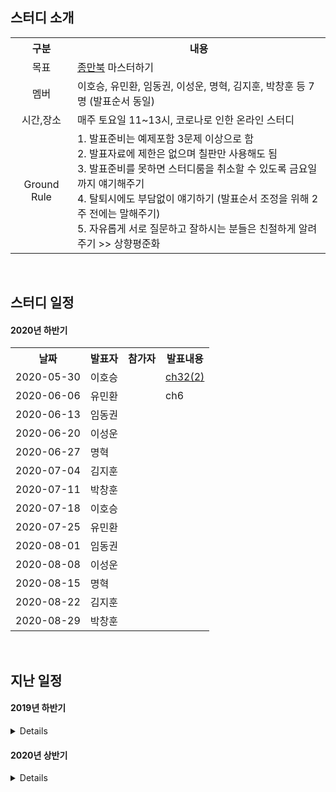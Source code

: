 ## 스터디 소개
<table>
  <tr><th>구분</th><th>내용</th></tr>
  <tr><td align="center">목표</td><td><a href="https://book.naver.com/bookdb/book_detail.nhn?bid=7058764">종만북</a> 마스터하기</td></tr>
  <tr><td align="center">멤버</td><td>이호승, 유민환, 임동권, 이성운, 명혁, 김지훈, 박창훈 등 7명 (발표순서 동일) </td></tr>
  <tr><td align="center">시간,장소</td><td>매주 토요일 11~13시, 코로나로 인한 온라인 스터디</td></tr>
  <tr>
    <td align="center">Ground Rule</td>
    <td>
      1. 발표준비는 예제포함 3문제 이상으로 함<br>
      2. 발표자료에 제한은 없으며 칠판만 사용해도 됨<br>
      3. 발표준비를 못하면 스터디룸을 취소할 수 있도록 금요일까지 얘기해주기<br>
      4. 탈퇴시에도 부담없이 얘기하기 (발표순서 조정을 위해 2주 전에는 말해주기)<br>
      5. 자유롭게 서로 질문하고 잘하시는 분들은 친절하게 알려주기 >> 상향평준화<br>
    </td>
  </tr>
</table>

&nbsp;  

## 스터디 일정

#### 2020년 하반기
<table>
  <tr><th>날짜</th><th>발표자</th><th>참가자</th><th>발표내용</th></tr>
  <tr><td>2020-05-30</td><td>이호승</td><td></td><td><a href="2020_1st/ch32/ch32(2).md"</a>ch32(2)</td>
  <tr><td>2020-06-06</td><td>유민환</td><td></td><td>ch6</td>
  <tr><td>2020-06-13</td><td>임동권</td><td> </td><td> </td>
  <tr><td>2020-06-20</td><td>이성운</td><td> </td><td> </td>
  <tr><td>2020-06-27</td><td>명혁  </td><td> </td><td> </td>
  <tr><td>2020-07-04</td><td>김지훈</td><td> </td><td> </td>
  <tr><td>2020-07-11</td><td>박창훈</td><td> </td><td>	</td>
  <tr><td>2020-07-18</td><td>이호승</td><td> </td><td> </td>
  <tr><td>2020-07-25</td><td>유민환</td><td> </td><td> </td>
  <tr><td>2020-08-01</td><td>임동권</td><td> </td><td> </td>
  <tr><td>2020-08-08</td><td>이성운</td><td> </td><td>	</td>
  <tr><td>2020-08-15</td><td>명혁  </td><td> </td><td>	</td>
  <tr><td>2020-08-22</td><td>김지훈</td><td> </td><td>	</td>
  <tr><td>2020-08-29</td><td>박창훈</td><td> </td><td>	</td>
</table>

&nbsp;  

## 지난 일정

#### 2019년 하반기
<details>
<table>
  <tr><th>날짜</th><th>발표자</th><th>참가자</th><th>발표내용</th></tr>
  <tr><td>2019-08-31</td><td>명혁  </td><td>이재하,임동권,정신훈,정지완</td><td><a href="2019_2nd/ch01-03/ch01-03.md">ch1~ch3</a>, <a href="2019_2nd/ch04/ch04.md">ch4</a></td>
  <tr><td>2019-09-14</td><td>명혁  </td><td>임동권,김진태     </td><td><a href="2019_2nd/ch06/ch06.md">ch6</a></td>
  <tr><td>2019-09-21</td><td>김진태</td><td>임동권,명혁       </td><td><a href="2019_2nd/ch07/ch07.md">ch7</a></td>
  <tr><td>2019-10-05</td><td>이재하</td><td>임동권,명혁,김진태 </td><td><a href="2019_2nd/ch08/ch08(1).md">ch8(1)</a></td>
  <tr><td>2019-10-12</td><td>임동권</td><td>이재하,명혁,김진태,김지훈,오지원,이호승,허민경 </td><td><a href="2019_2nd/ch08/ch08(2).md">ch8(2)</a></td>
  <tr><td>2019-10-19</td><td>명혁  </td><td>임동권,이재하,김진태,오지원,허민경  </td><td><a href="2019_2nd/ch08/ch08(3).md">ch8(3)</a></td>
  <tr><td>2019-10-26</td><td>김진태</td><td>이재하,임동권,김지훈,오지원,이호승,허민경 </td><td><a href="2019_2nd/ch08/ch08(4).md">ch8(4)</a> </td>
  <tr><td>2019-11-02</td><td>이호승</td><td>오지원,임동권,이재하</td><td><a href="2019_2nd/ch10/ch10(1).md">ch10(1)</a></td>
  <tr><td>2019-11-09</td><td>오지원</td><td>김진태,이호승,임동권</td><td><a href="2019_2nd/ch16/ch16.md">ch16</a></td>
  <tr><td>2019-11-16</td><td>김지훈</td><td>명혁,김진태,임동권</td><td><a href="2019_2nd/ch17/ch17.md">ch17</a></td>
  <tr><td>2019-11-23</td><td>이재하</td><td>임동권,명혁,김진태,오지원,김지훈</td><td><a href="2019_2nd/ch18/ch18.md">ch18</a></td>
  <tr><td>2019-11-30</td><td>임동권</td><td>명혁,김진태,김지훈</td><td><a href="2019_2nd/ch19/ch19.md">ch19</a></td>
  <tr><td>2019-12-07</td><td>명혁  </td><td>김진태,임동권,이성운,김지훈</td><td><a href="2019_2nd/ch20/ch20.md#문자열-검색--단순한-알고리즘">ch20(1)</a></td>
  <tr><td>2019-12-14</td><td>김진태</td><td>명혁,임동권,이성운,이호승,오지원</td><td><a href="2019_2nd/ch20/ch20.md#접미사-배열-알고리즘--단순한-버전">ch20(2)</a></td>
  <tr><td>2019-12-21</td><td>김지훈</td><td>명혁,김진태,임동권,이성운</td><td><a href="2019_2nd/ch21/ch21.md">ch21</a>, <a href="2019_2nd/ch22/ch22(1).md">ch22(1)</a> </td>
  <tr><td>2019-12-28</td><td>오지원</td><td>김진태,김지훈,명혁,임동권,이성운,이호승</td><td><a href="2019_2nd/ch22/ch22(2).md">ch22(2)</a> </td>
</table>
</details>

#### 2020년 상반기
<details>
<table>
  <tr><th>날짜</th><th>발표자</th><th>참가자</th><th>발표내용</th></tr>
  <tr><td>2020-01-04</td><td>이호승</td><td>김진태,김지훈,임동권,이성운,명혁</td><td><a href="2020_1st/ch23-24/ch23-24.md"</a>ch23~ch24(1)</td>
  <tr><td>2020-01-11</td><td>임동권</td><td>김진태,김지훈,이성운,명혁</td><td><a href="2020_1st/ch24-25/ch24-25.md"</a>ch24(2)~ch25</td>
  <tr><td>2020-02-01</td><td>이성운</td><td>명혁,임동권,김지훈,유민환</td><td><a href="2020_1st/ch26/ch26_Trie.md"</a>ch26</td>
  <tr><td>2020-03-01</td><td>명혁  </td><td>임동권,이성운,유민환</td><td><a href="2020_1st/ch27-28/ch27-28(1).md"</a>ch27~28(1)</td>
  <tr><td>2020-03-21</td><td>김지훈</td><td>명혁,임동권,이성운,유민환,김지훈</td><td><a href="2020_1st/ch27-28/ch28(2).md"</a>ch28(2)</td>
  <tr><td>2020-04-04</td><td>이호승</td><td>명혁,임동권,이성운,유민환</td><td>ch29</td>
  <tr><td>2020-04-18</td><td>임동권</td><td>명혁,임동권,이성운,김지훈,이호승</td><td><a href="2020_1st/ch30/ch30(1).md"</a>ch30(1)</td>
  <tr><td>2020-05-02</td><td>이성운</td><td>명혁,임동권,이성운,이호승</td><td><a href="2020_1st/ch30/ch30(2).md"</a>ch30(2)</td>
  <tr><td>2020-05-09</td><td>명혁  </td><td>임동권,이성운,김지훈</td><td><a href="2020_1st/ch31/ch31.md"</a>ch31</td>
  <tr><td>2020-05-23</td><td>김지훈</td><td>명혁,이성운,이호승</td><td><a href="2020_1st/ch32/ch32(1).md"</a>ch32(1)</td>
</table>
</details>
